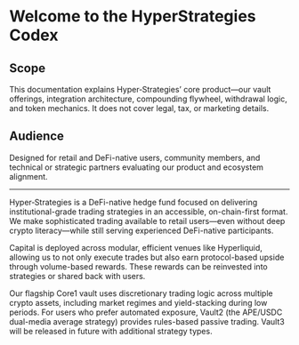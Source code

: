 # Welcome to the HyperStrategies Codex

## Scope
This documentation explains Hyper‑Strategies’ core product—our vault offerings, integration architecture, compounding flywheel, withdrawal logic, and token mechanics. It does not cover legal, tax, or marketing details.

## Audience
Designed for retail and DeFi-native users, community members, and technical or strategic partners evaluating our product and ecosystem alignment.

---

Hyper‑Strategies is a DeFi-native hedge fund focused on delivering institutional-grade trading strategies in an accessible, on-chain-first format. We make sophisticated trading available to retail users—even without deep crypto literacy—while still serving experienced DeFi-native participants.

Capital is deployed across modular, efficient venues like Hyperliquid, allowing us to not only execute trades but also earn protocol-based upside through volume-based rewards. These rewards can be reinvested into strategies or shared back with users.

Our flagship Core1 vault uses discretionary trading logic across multiple crypto assets, including market regimes and yield-stacking during low periods. For users who prefer automated exposure, Vault2 (the APE/USDC dual-media average strategy) provides rules-based passive trading. Vault3 will be released in future with additional strategy types.